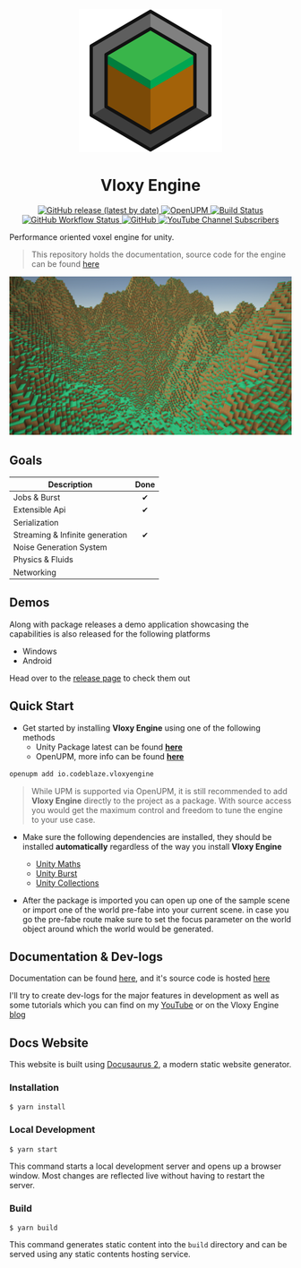 <p align="center">
  <img src=".github/assets/vloxy_logo.svg" width=256>
  <h1 align="center">Vloxy Engine</h1>
</p>

<p align="center">
  <a href="https://github.com/BLaZeKiLL/VloxyEngine/releases">
    <img alt="GitHub release (latest by date)" src="https://img.shields.io/github/v/release/BLaZeKiLL/VloxyEngine">
  </a>
  <a href="https://openupm.com/packages/io.codeblaze.vloxyengine/">
    <img alt="OpenUPM" src="https://img.shields.io/npm/v/io.codeblaze.vloxyengine?label=openupm&amp;registry_uri=https://package.openupm.com">
  </a>
  <a href="https://github.com/BLaZeKiLL/VloxyEngine/actions">
    <img alt="Build Status" src="https://img.shields.io/github/actions/workflow/status/BLaZeKiLL/VloxyEngine/build.yml?branch=main">
  </a>
  <a href="https://blazekill.github.io/vloxy-docs/">
    <img alt="GitHub Workflow Status" src="https://img.shields.io/github/actions/workflow/status/BLaZeKiLL/vloxy-docs/deploy.yml?branch=master&label=docs">
  </a>
  <a href="https://github.com/BLaZeKiLL/VloxyEngine/blob/main/LICENSE.md">
    <img alt="GitHub" src="https://img.shields.io/github/license/BLaZeKiLL/VloxyEngine">
  </a>
  <a href="https://www.youtube.com/c/CodeBlazeX">
    <img alt="YouTube Channel Subscribers" src="https://img.shields.io/youtube/channel/subscribers/UC_qfPIYfXOvg0SDAc8Z68WA?label=CodeBlaze&style=social">
  </a>
</p>

Performance oriented voxel engine for unity.

> This repository holds the documentation, source code for the engine can be found [here](https://github.com/BLaZeKiLL/VloxyEngine)

<img src=".github/assets/vloxy_engine.png">

## Goals
| Description                     | Done |
|---------------------------------|:----:|
| Jobs & Burst                    |  ✔   |
| Extensible Api                  |  ✔   |
| Serialization                   |      |
| Streaming & Infinite generation |  ✔   |
| Noise Generation System         |      |
| Physics & Fluids                |      |
| Networking                      |      |

## Demos
Along with package releases a demo application showcasing the capabilities is also released for the following platforms
- Windows
- Android

Head over to the [release page](https://github.com/BLaZeKiLL/VloxyEngine/releases) to check them out

## Quick Start

- Get started by installing **Vloxy Engine** using one of the following methods
  - Unity Package latest can be found **[here](https://github.com/BLaZeKiLL/VloxyEngine/releases)**
  - OpenUPM, more info can be found **[here](https://openupm.com/packages/io.codeblaze.vloxyengine/)**
```bash title="OpenUPM Install Command"
openupm add io.codeblaze.vloxyengine
```

> While UPM is supported via OpenUPM, it is still recommended to add **Vloxy Engine** directly to the project as a package.
> With source access you would get the maximum control and freedom to tune the engine to your use case.

- Make sure the following dependencies are installed, they should be installed **automatically** regardless of the way you install **Vloxy Engine**
  - [Unity Maths](https://docs.unity3d.com/Packages/com.unity.mathematics@1.2/manual/index.html)
  - [Unity Burst](https://docs.unity3d.com/Packages/com.unity.burst@1.7/manual/index.html)
  - [Unity Collections](https://docs.unity3d.com/Packages/com.unity.collections@1.2/manual/index.html)

- After the package is imported you can open up one of the sample scene or import one of the world pre-fabe into your current scene.
in case you go the pre-fabe route make sure to set the focus parameter on the world object around which the world would be generated.

## Documentation & Dev-logs
Documentation can be found [here](https://blazekill.github.io/vloxy-docs/), and it's source code is hosted [here](https://github.com/BLaZeKiLL/vloxy-docs)

I'll try to create dev-logs for the major features in development as well as some tutorials which you can find on my [YouTube](https://www.youtube.com/c/CodeBlazeX) or on the Vloxy Engine [blog](https://blazekill.github.io/vloxy-docs/blog)

## Docs Website

This website is built using [Docusaurus 2](https://docusaurus.io/), a modern static website generator.

### Installation

```
$ yarn install
```

### Local Development

```
$ yarn start
```

This command starts a local development server and opens up a browser window. Most changes are reflected live without having to restart the server.

### Build

```
$ yarn build
```

This command generates static content into the `build` directory and can be served using any static contents hosting service.
